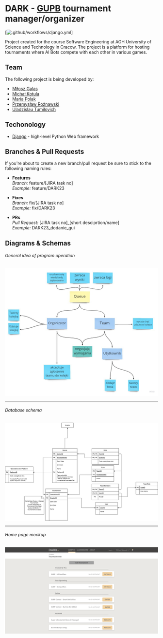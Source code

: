# DARK - [GUPB](https://github.com/Prpht/GUPB) tournament manager/organizer

[![.github/workflows/django.yml](https://github.com/TheTryton/DARK/actions/workflows/django.yml/badge.svg?branch=develop)]

Project created for the course Software Engineering at AGH University of Science and Technology in Cracow. The project is a platform for hosting tournaments where AI Bots compete with each other in various games. 



## Team  

The following project is being developed by:

- [Miłosz Galas](https://github.com/miloszgalas)
- [Michał Kotula](https://github.com/TheTryton)
- [Maria Polak](https://github.com/BlqMary)
- [Przemysław Rożnawski](https://github.com/shuntrho)
- [Uladzislau Tumilovich](https://github.com/Tumilok)

## Techonology
 - [Django](https://www.djangoproject.com/) - high-level Python Web framework

## Branches & Pull Requests 
If you're about to create a new branch/pull request be sure to stick to the following naming rules:
- **Features**  
_Branch:_ feature/[JIRA task no]  
_Example:_ feature/DARK23  

- **Fixes**  
_Branch:_ fix/[JIRA task no]  
_Example:_ fix/DARK23  

- **PRs**  
_Pull Request:_ [JIRA task no]_[short desciprtion/name]  
_Example:_ DARK23_dodanie_gui  


## Diagrams & Schemas
###### General idea of program operation
![Mindmap](Images/Diagrams/mindmap.jpg?raw=true "Mindmap")
***
###### Database schema
![Databsase](Images/Diagrams/botsQueueDb.png?raw=true "Database")
***
###### Home page mockup
![Compete](Images/Mocks/Compete.png?raw=true "Database")
